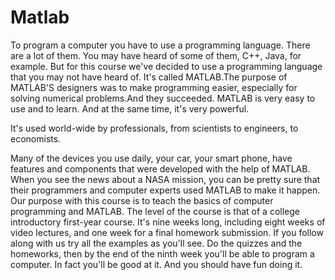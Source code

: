 # Matlab

To program a computer you have to use a programming language. There are a lot of them. You may have heard of some of them, C++, Java, for example. But for this course we've decided to use a programming language that you may not have heard of. It's called MATLAB.The purpose of MATLAB'S designers was to make programming easier, especially for solving numerical problems.And they succeeded. MATLAB is very easy to use and to learn. And at the same time, it's very powerful.

It's used world-wide by professionals, from scientists to engineers, to economists.

Many of the devices you use daily, your car, your smart phone, have features and components that were developed with the help of MATLAB. When you see the news about a NASA mission, you can be pretty sure that their programmers and computer experts used MATLAB to make it happen. Our purpose with this course is to teach the basics of computer programming and MATLAB. The level of the course is that of a college introductory first-year course. It's nine weeks long, including eight weeks of video lectures, and one week for a final homework submission. If you follow along with us try all the examples as you'll see. Do the quizzes and the homeworks, then by the end of the ninth week you'll be able to program a computer. In fact you'll be good at it. And you should have fun doing it.
